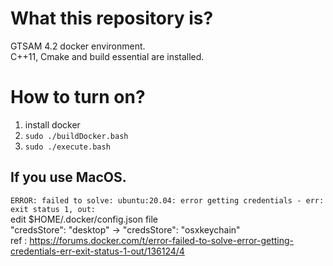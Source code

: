 # What this repository is? 
GTSAM 4.2 docker environment.  
C++11, Cmake and build essential are installed.  

# How to turn on?
1. install docker  
2. `sudo ./buildDocker.bash`  
3. `sudo ./execute.bash`  

## If you use MacOS.
`ERROR: failed to solve: ubuntu:20.04: error getting credentials - err: exit status 1, out: `  
edit $HOME/.docker/config.json file  
"credsStore": "desktop" -> "credsStore": "osxkeychain"  
ref : https://forums.docker.com/t/error-failed-to-solve-error-getting-credentials-err-exit-status-1-out/136124/4
